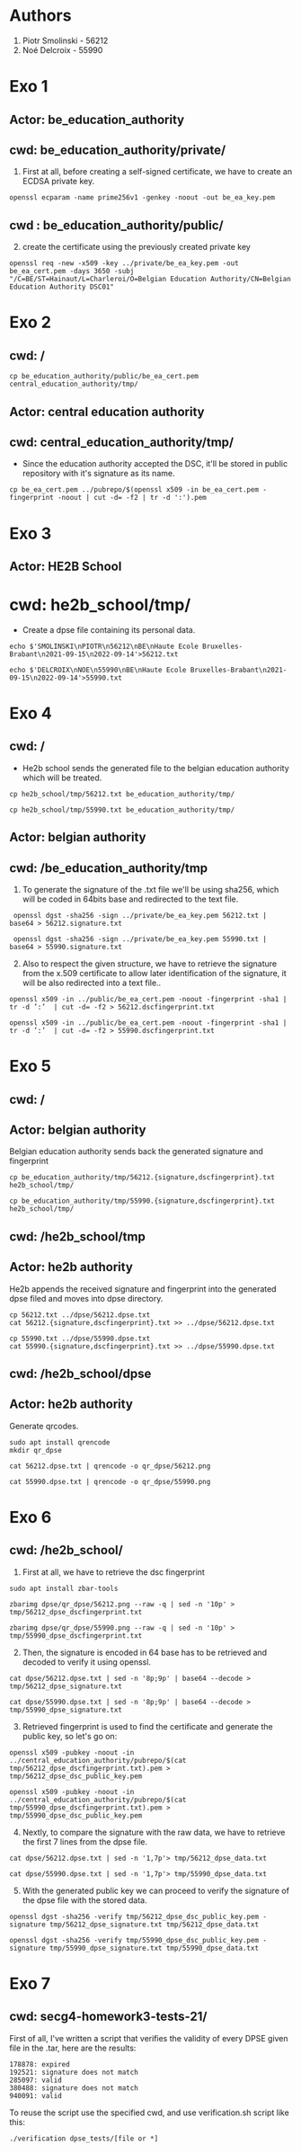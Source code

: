 # Authors
1. Piotr Smolinski - 56212
2. Noé Delcroix - 55990

# Exo 1

## Actor: be_education_authority

## cwd: be_education_authority/private/

1. First at all, before creating a self-signed certificate, we have to create an ECDSA private key.

```
openssl ecparam -name prime256v1 -genkey -noout -out be_ea_key.pem
```

## cwd : be_education_authority/public/

2. create the certificate using the previously created private key
```
openssl req -new -x509 -key ../private/be_ea_key.pem -out be_ea_cert.pem -days 3650 -subj "/C=BE/ST=Hainaut/L=Charleroi/O=Belgian Education Authority/CN=Belgian Education Authority DSC01"
```


# Exo 2
## cwd: /
```
cp be_education_authority/public/be_ea_cert.pem central_education_authority/tmp/
```

## Actor: central education authority
## cwd: central_education_authority/tmp/

- Since the education authority accepted the DSC, it'll be stored in public repository with it's signature as its name.
```
cp be_ea_cert.pem ../pubrepo/$(openssl x509 -in be_ea_cert.pem -fingerprint -noout | cut -d= -f2 | tr -d ':').pem
```


# Exo 3
## Actor: HE2B School
# cwd: he2b_school/tmp/
- Create a dpse file containing its personal data.
```
echo $'SMOLINSKI\nPIOTR\n56212\nBE\nHaute Ecole Bruxelles-Brabant\n2021-09-15\n2022-09-14'>56212.txt
```
```
echo $'DELCROIX\nNOE\n55990\nBE\nHaute Ecole Bruxelles-Brabant\n2021-09-15\n2022-09-14'>55990.txt
```


# Exo 4

## cwd: /
- He2b school sends the generated file to the belgian education authority which will be treated.
```
cp he2b_school/tmp/56212.txt be_education_authority/tmp/
```

```
cp he2b_school/tmp/55990.txt be_education_authority/tmp/
```

## Actor: belgian authority

## cwd: /be_education_authority/tmp
1. To generate the signature of the .txt file we'll be using sha256, which will be coded in 64bits base and redirected to the text file.
```
 openssl dgst -sha256 -sign ../private/be_ea_key.pem 56212.txt | base64 > 56212.signature.txt
```
```
 openssl dgst -sha256 -sign ../private/be_ea_key.pem 55990.txt | base64 > 55990.signature.txt
```
2. Also to respect the given structure, we have to retrieve the signature from the x.509 certificate to allow later identification of the signature, it will be also redirected into a text file..
```
openssl x509 -in ../public/be_ea_cert.pem -noout -fingerprint -sha1 | tr -d ’:’  | cut -d= -f2 > 56212.dscfingerprint.txt
```
```
openssl x509 -in ../public/be_ea_cert.pem -noout -fingerprint -sha1 | tr -d ’:’  | cut -d= -f2 > 55990.dscfingerprint.txt
```


# Exo 5
## cwd: /
## Actor: belgian authority

Belgian education authority sends back the generated signature and fingerprint
```
cp be_education_authority/tmp/56212.{signature,dscfingerprint}.txt he2b_school/tmp/
```
```
cp be_education_authority/tmp/55990.{signature,dscfingerprint}.txt he2b_school/tmp/
```
## cwd: /he2b_school/tmp
## Actor: he2b authority
He2b appends the received signature and fingerprint into the generated dpse filed and moves into dpse directory.
```
cp 56212.txt ../dpse/56212.dpse.txt
cat 56212.{signature,dscfingerprint}.txt >> ../dpse/56212.dpse.txt
```
```
cp 55990.txt ../dpse/55990.dpse.txt
cat 55990.{signature,dscfingerprint}.txt >> ../dpse/55990.dpse.txt
```

## cwd: /he2b_school/dpse
## Actor: he2b authority
Generate qrcodes.
```
sudo apt install qrencode
mkdir qr_dpse
```
```
cat 56212.dpse.txt | qrencode -o qr_dpse/56212.png
```
```
cat 55990.dpse.txt | qrencode -o qr_dpse/55990.png
```

# Exo 6
## cwd: /he2b_school/

1. First at all, we have to retrieve the dsc fingerprint
```
sudo apt install zbar-tools
```
```
zbarimg dpse/qr_dpse/56212.png --raw -q | sed -n '10p' > tmp/56212_dpse_dscfingerprint.txt
```
```
zbarimg dpse/qr_dpse/55990.png --raw -q | sed -n '10p' > tmp/55990_dpse_dscfingerprint.txt
```
2. Then, the signature is encoded in 64 base has to be retrieved and decoded to verify it using openssl.
```
cat dpse/56212.dpse.txt | sed -n '8p;9p' | base64 --decode > tmp/56212_dpse_signature.txt
```
```
cat dpse/55990.dpse.txt | sed -n '8p;9p' | base64 --decode > tmp/55990_dpse_signature.txt
```
3. Retrieved fingerprint is used to find the certificate and generate the public key, so let's go on:
```
openssl x509 -pubkey -noout -in ../central_education_authority/pubrepo/$(cat tmp/56212_dpse_dscfingerprint.txt).pem > tmp/56212_dpse_dsc_public_key.pem
```
```
openssl x509 -pubkey -noout -in ../central_education_authority/pubrepo/$(cat tmp/55990_dpse_dscfingerprint.txt).pem > tmp/55990_dpse_dsc_public_key.pem
```
4. Nextly, to compare the signature with the raw data, we have to retrieve the first 7 lines from the dpse file.
```
cat dpse/56212.dpse.txt | sed -n '1,7p'> tmp/56212_dpse_data.txt
```
```
cat dpse/55990.dpse.txt | sed -n '1,7p'> tmp/55990_dpse_data.txt
```
5. With the generated public key we can proceed to verify the signature of the dpse file with the stored data.
```
openssl dgst -sha256 -verify tmp/56212_dpse_dsc_public_key.pem -signature tmp/56212_dpse_signature.txt tmp/56212_dpse_data.txt
```
```
openssl dgst -sha256 -verify tmp/55990_dpse_dsc_public_key.pem -signature tmp/55990_dpse_signature.txt tmp/55990_dpse_data.txt
```

# Exo 7

## cwd: secg4-homework3-tests-21/
First of all, I've written a script that verifies the validity of every DPSE given file in the .tar, here are the results:
```
178878: expired
192521: signature does not match
285097: valid
380488: signature does not match
940091: valid
```
To reuse the script use the specified cwd, and use verification.sh script like this:
```
./verification dpse_tests/[file or *]
```
